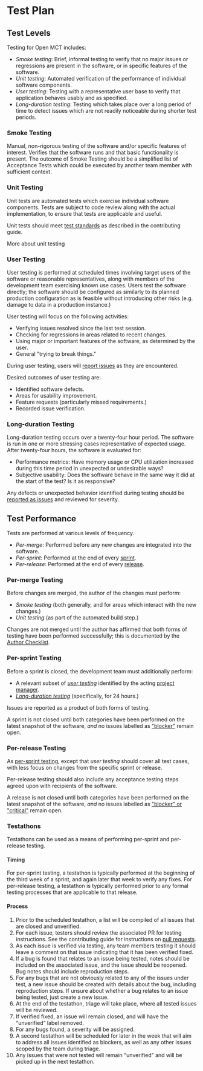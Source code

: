 # Test Plan

## Test Levels

Testing for Open MCT includes:

* _Smoke testing_: Brief, informal testing to verify that no major issues
  or regressions are present in the software, or in specific features of
  the software.
* _Unit testing_: Automated verification of the performance of individual
  software components.
* _User testing_: Testing with a representative user base to verify
  that application behaves usably and as specified.
* _Long-duration testing_: Testing which takes place over a long period
  of time to detect issues which are not readily noticeable during
  shorter test periods.

### Smoke Testing

Manual, non-rigorous testing of the software and/or specific features
of interest. Verifies that the software runs and that basic functionality
is present. The outcome of Smoke Testing should be a simplified list of Acceptance Tests which could be executed by another team member with sufficient context.

### Unit Testing

Unit tests are automated tests which exercise individual software
components. Tests are subject to code review along with the actual
implementation, to ensure that tests are applicable and useful.

Unit tests should meet
[test standards](CONTRIBUTING.md#test-standards)
as described in the contributing guide.

More about unit testing

### User Testing

User testing is performed at scheduled times involving target users
of the software or reasonable representatives, along with members of
the development team exercising known use cases. Users test the
software directly; the software should be configured as similarly to
its planned production configuration as is feasible without introducing
other risks (e.g. damage to data in a production instance.)

User testing will focus on the following activities:

* Verifying issues resolved since the last test session.
* Checking for regressions in areas related to recent changes.
* Using major or important features of the software,
  as determined by the user.
* General "trying to break things."

During user testing, users will
[report issues](https://github.com/nasa/openmct/issues/new/choose)
as they are encountered.

Desired outcomes of user testing are:

* Identified software defects.
* Areas for usability improvement.
* Feature requests (particularly missed requirements.)
* Recorded issue verification.

### Long-duration Testing

Long-duration testing occurs over a twenty-four hour period. The
software is run in one or more stressing cases representative of expected
usage. After twenty-four hours, the software is evaluated for:

* Performance metrics: Have memory usage or CPU utilization increased
  during this time period in unexpected or undesirable ways?
* Subjective usability: Does the software behave in the same way it did
  at the start of the test? Is it as responsive?

Any defects or unexpected behavior identified during testing should be
[reported as issues](https://github.com/nasa/openmct/issues/new/choose)
and reviewed for severity.

## Test Performance

Tests are performed at various levels of frequency.

* _Per-merge_: Performed before any new changes are integrated into
  the software.
* _Per-sprint_: Performed at the end of every [sprint](../cycle.md).
* _Per-release_: Performed at the end of every [release](../cycle.md).

### Per-merge Testing

Before changes are merged, the author of the changes must perform:

* _Smoke testing_ (both generally, and for areas which interact with
  the new changes.)
* _Unit testing_ (as part of the automated build step.)

Changes are not merged until the author has affirmed that both
forms of testing have been performed successfully; this is documented
by the [Author Checklist](CONTRIBUTING.md#author-checklist).

### Per-sprint Testing

Before a sprint is closed, the development team must additionally
perform:

* A relevant subset of [_user testing_](procedures.md#user-test-procedures)
  identified by the acting [project manager](../cycle.md#roles).
* [_Long-duration testing_](procedures.md#long-duration-testing)
  (specifically, for 24 hours.)

Issues are reported as a product of both forms of testing.

A sprint is not closed until both categories have been performed on
the latest snapshot of the software, _and_ no issues labelled as
["blocker"](https://github.com/nasa/openmctweb/blob/master/CONTRIBUTING.md#issue-reporting)
remain open.

### Per-release Testing

As [per-sprint testing](#per-sprint-testing), except that _user testing_
should cover all test cases, with less focus on changes from the specific
sprint or release.

Per-release testing should also include any acceptance testing steps
agreed upon with recipients of the software.

A release is not closed until both categories have been performed on
the latest snapshot of the software, _and_ no issues labelled as
["blocker" or "critical"](https://github.com/nasa/openmctweb/blob/master/CONTRIBUTING.md#issue-reporting)
remain open.

### Testathons
Testathons can be used as a means of performing per-sprint and per-release testing. 

#### Timing
For per-sprint testing, a testathon is typically performed at the beginning of the third week of a sprint, and again later that week to verify any fixes. For per-release testing, a testathon is typically performed prior to any formal testing processes that are applicable to that release.

#### Process

1. Prior to the scheduled testathon, a list will be compiled of all issues that are closed and unverified.
2. For each issue, testers should review the associated PR for testing instructions. See the contributing guide for instructions on [pull requests](CONTRIBUTING.md#merging).
3. As each issue is verified via testing, any team members testing it should leave a comment on that issue indicating that it has been verified fixed.
4. If a bug is found that relates to an issue being tested, notes should be included on the associated issue, and the issue should be reopened. Bug notes should include reproduction steps.
5. For any bugs that are not obviously related to any of the issues under test, a new issue should be created with details about the bug, including reproduction steps. If unsure about whether a bug relates to an issue being tested, just create a new issue.
6. At the end of the testathon, triage will take place, where all tested issues will be reviewed.
7. If verified fixed, an issue will remain closed, and will have the “unverified” label removed.
8. For any bugs found, a severity will be assigned.
9. A second testathon will be scheduled for later in the week that will aim to address all issues identified as blockers, as well as any other issues scoped by the team during triage.
10. Any issues that were not tested will remain "unverified" and will be picked up in the next testathon.
